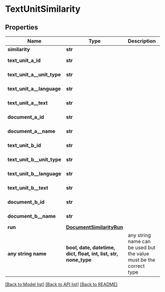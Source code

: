 # TextUnitSimilarity


## Properties
Name | Type | Description | Notes
------------ | ------------- | ------------- | -------------
**similarity** | **str** |  | 
**text_unit_a_id** | **str** |  | [optional] [readonly] 
**text_unit_a__unit_type** | **str** |  | [optional] [readonly] 
**text_unit_a__language** | **str** |  | [optional] [readonly] 
**text_unit_a__text** | **str** |  | [optional] [readonly] 
**document_a_id** | **str** |  | [optional] [readonly] 
**document_a__name** | **str** |  | [optional] [readonly] 
**text_unit_b_id** | **str** |  | [optional] [readonly] 
**text_unit_b__unit_type** | **str** |  | [optional] [readonly] 
**text_unit_b__language** | **str** |  | [optional] [readonly] 
**text_unit_b__text** | **str** |  | [optional] [readonly] 
**document_b_id** | **str** |  | [optional] [readonly] 
**document_b__name** | **str** |  | [optional] [readonly] 
**run** | [**DocumentSimilarityRun**](DocumentSimilarityRun.md) |  | [optional] 
**any string name** | **bool, date, datetime, dict, float, int, list, str, none_type** | any string name can be used but the value must be the correct type | [optional]

[[Back to Model list]](../README.md#documentation-for-models) [[Back to API list]](../README.md#documentation-for-api-endpoints) [[Back to README]](../README.md)


